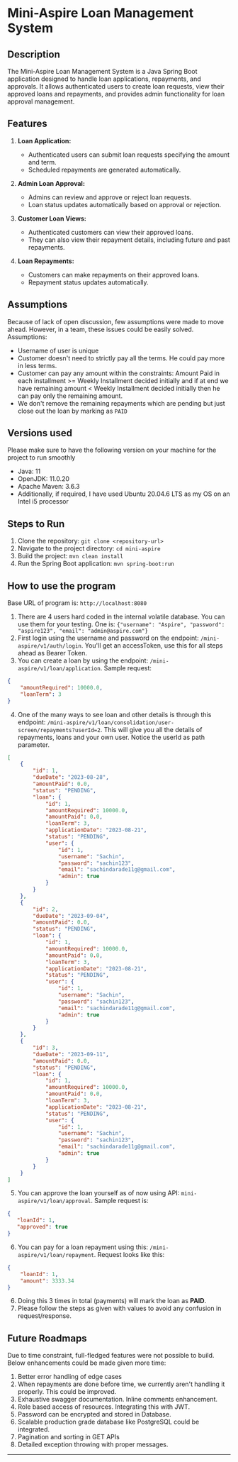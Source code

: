 # Mini-Aspire Loan Management System

## Description
The Mini-Aspire Loan Management System is a Java Spring Boot application designed to handle loan applications, repayments, and approvals. It allows authenticated users to create loan requests, view their approved loans and repayments, and provides admin functionality for loan approval management.

## Features
1. **Loan Application:**
    - Authenticated users can submit loan requests specifying the amount and term.
    - Scheduled repayments are generated automatically.

2. **Admin Loan Approval:**
    - Admins can review and approve or reject loan requests.
    - Loan status updates automatically based on approval or rejection.

3. **Customer Loan Views:**
    - Authenticated customers can view their approved loans.
    - They can also view their repayment details, including future and past repayments.

4. **Loan Repayments:**
    - Customers can make repayments on their approved loans.
    - Repayment status updates automatically.

## Assumptions
Because of lack of open discussion, few assumptions were made to move ahead. However, in a team, these issues could be easily solved.  
Assumptions:  
- Username of user is unique
- Customer doesn't need to strictly pay all the terms. He could pay more in less terms.
- Customer can pay any amount within the constraints: Amount Paid in each installment >= Weekly Installment decided initially and if at end we have remaining amount < Weekly Installment decided initially then he can pay only the remaining amount.
- We don't remove the remaining repayments which are pending but just close out the loan by marking as `PAID`

## Versions used
Please make sure to have the following version on your machine for the project to run smoothly  
- Java: 11
- OpenJDK: 11.0.20
- Apache Maven: 3.6.3
- Additionally, if required, I have used Ubuntu 20.04.6 LTS as my OS on an Intel i5 processor 

## Steps to Run
1. Clone the repository: `git clone <repository-url>`
2. Navigate to the project directory: `cd mini-aspire`
3. Build the project: `mvn clean install`
4. Run the Spring Boot application: `mvn spring-boot:run`

## How to use the program
Base URL of program is: `http://localhost:8080`
1. There are 4 users hard coded in the internal volatile database. You can use them for your testing. One is: `{"username": "Aspire", "password": "aspire123", "email": "admin@aspire.com"}`
2. First login using the username and password on the endpoint: `/mini-aspire/v1/auth/login`. You'll get an accessToken, use this for all steps ahead as Bearer Token.
3. You can create a loan by using the endpoint: `/mini-aspire/v1/loan/application`. Sample request:
```json
{
    "amountRequired": 10000.0,
    "loanTerm": 3
}
```
4. One of the many ways to see loan and other details is through this endpoint: `/mini-aspire/v1/loan/consolidation/user-screen/repayments?userId=2`. This will give you all the details of repayments, loans and your own user. Notice the userId as path parameter.
```json
[
    {
        "id": 1,
        "dueDate": "2023-08-28",
        "amountPaid": 0.0,
        "status": "PENDING",
        "loan": {
            "id": 1,
            "amountRequired": 10000.0,
            "amountPaid": 0.0,
            "loanTerm": 3,
            "applicationDate": "2023-08-21",
            "status": "PENDING",
            "user": {
                "id": 1,
                "username": "Sachin",
                "password": "sachin123",
                "email": "sachindarade11g@gmail.com",
                "admin": true
            }
        }
    },
    {
        "id": 2,
        "dueDate": "2023-09-04",
        "amountPaid": 0.0,
        "status": "PENDING",
        "loan": {
            "id": 1,
            "amountRequired": 10000.0,
            "amountPaid": 0.0,
            "loanTerm": 3,
            "applicationDate": "2023-08-21",
            "status": "PENDING",
            "user": {
                "id": 1,
                "username": "Sachin",
                "password": "sachin123",
                "email": "sachindarade11g@gmail.com",
                "admin": true
            }
        }
    },
    {
        "id": 3,
        "dueDate": "2023-09-11",
        "amountPaid": 0.0,
        "status": "PENDING",
        "loan": {
            "id": 1,
            "amountRequired": 10000.0,
            "amountPaid": 0.0,
            "loanTerm": 3,
            "applicationDate": "2023-08-21",
            "status": "PENDING",
            "user": {
                "id": 1,
                "username": "Sachin",
                "password": "sachin123",
                "email": "sachindarade11g@gmail.com",
                "admin": true
            }
        }
    }
]
```
5. You can approve the loan yourself as of now using API: `mini-aspire/v1/loan/approval`. Sample request is:
```json
{
   "loanId": 1,
   "approved": true
}
```
6. You can pay for a loan repayment using this: `/mini-aspire/v1/loan/repayment`. Request looks like this:
```json
{
    "loanId": 1,
    "amount": 3333.34
}
```
6. Doing this 3 times in total (payments) will mark the loan as **PAID**.
7. Please follow the steps as given with values to avoid any confusion in request/response.

## Future Roadmaps
Due to time constraint, full-fledged features were not possible to build. Below enhancements could be made given more time:  
1. Better error handling of edge cases
2. When repayments are done before time, we currently aren't handling it properly. This could be improved.
3. Exhaustive swagger documentation. Inline comments enhancement.
4. Role based access of resources. Integrating this with JWT.
5. Password can be encrypted and stored in Database.
6. Scalable production grade database like PostgreSQL could be integrated.
7. Pagination and sorting in GET APIs
8. Detailed exception throwing with proper messages.

---
